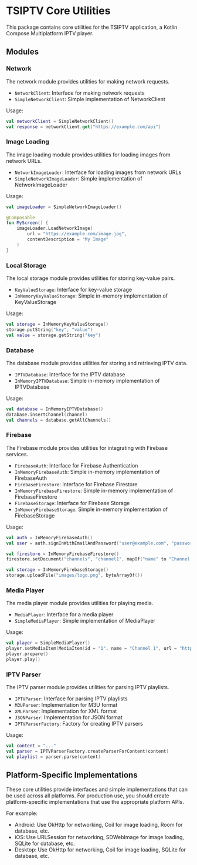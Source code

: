 # TSIPTV Core Utilities

This package contains core utilities for the TSIPTV application, a Kotlin Compose Multiplatform IPTV player.

## Modules

### Network

The network module provides utilities for making network requests.

- `NetworkClient`: Interface for making network requests
- `SimpleNetworkClient`: Simple implementation of NetworkClient

Usage:
```kotlin
val networkClient = SimpleNetworkClient()
val response = networkClient.get("https://example.com/api")
```

### Image Loading

The image loading module provides utilities for loading images from network URLs.

- `NetworkImageLoader`: Interface for loading images from network URLs
- `SimpleNetworkImageLoader`: Simple implementation of NetworkImageLoader

Usage:
```kotlin
val imageLoader = SimpleNetworkImageLoader()

@Composable
fun MyScreen() {
    imageLoader.LoadNetworkImage(
        url = "https://example.com/image.jpg",
        contentDescription = "My Image"
    )
}
```

### Local Storage

The local storage module provides utilities for storing key-value pairs.

- `KeyValueStorage`: Interface for key-value storage
- `InMemoryKeyValueStorage`: Simple in-memory implementation of KeyValueStorage

Usage:
```kotlin
val storage = InMemoryKeyValueStorage()
storage.putString("key", "value")
val value = storage.getString("key")
```

### Database

The database module provides utilities for storing and retrieving IPTV data.

- `IPTVDatabase`: Interface for the IPTV database
- `InMemoryIPTVDatabase`: Simple in-memory implementation of IPTVDatabase

Usage:
```kotlin
val database = InMemoryIPTVDatabase()
database.insertChannel(channel)
val channels = database.getAllChannels()
```

### Firebase

The Firebase module provides utilities for integrating with Firebase services.

- `FirebaseAuth`: Interface for Firebase Authentication
- `InMemoryFirebaseAuth`: Simple in-memory implementation of FirebaseAuth
- `FirebaseFirestore`: Interface for Firebase Firestore
- `InMemoryFirebaseFirestore`: Simple in-memory implementation of FirebaseFirestore
- `FirebaseStorage`: Interface for Firebase Storage
- `InMemoryFirebaseStorage`: Simple in-memory implementation of FirebaseStorage

Usage:
```kotlin
val auth = InMemoryFirebaseAuth()
val user = auth.signInWithEmailAndPassword("user@example.com", "password")

val firestore = InMemoryFirebaseFirestore()
firestore.setDocument("channels", "channel1", mapOf("name" to "Channel 1"))

val storage = InMemoryFirebaseStorage()
storage.uploadFile("images/logo.png", byteArrayOf())
```

### Media Player

The media player module provides utilities for playing media.

- `MediaPlayer`: Interface for a media player
- `SimpleMediaPlayer`: Simple implementation of MediaPlayer

Usage:
```kotlin
val player = SimpleMediaPlayer()
player.setMediaItem(MediaItem(id = "1", name = "Channel 1", url = "https://example.com/stream"))
player.prepare()
player.play()
```

### IPTV Parser

The IPTV parser module provides utilities for parsing IPTV playlists.

- `IPTVParser`: Interface for parsing IPTV playlists
- `M3UParser`: Implementation for M3U format
- `XMLParser`: Implementation for XML format
- `JSONParser`: Implementation for JSON format
- `IPTVParserFactory`: Factory for creating IPTV parsers

Usage:
```kotlin
val content = "..."
val parser = IPTVParserFactory.createParserForContent(content)
val playlist = parser.parse(content)
```

## Platform-Specific Implementations

These core utilities provide interfaces and simple implementations that can be used across all platforms. For production use, you should create platform-specific implementations that use the appropriate platform APIs.

For example:
- Android: Use OkHttp for networking, Coil for image loading, Room for database, etc.
- iOS: Use URLSession for networking, SDWebImage for image loading, SQLite for database, etc.
- Desktop: Use OkHttp for networking, Coil for image loading, SQLite for database, etc.
